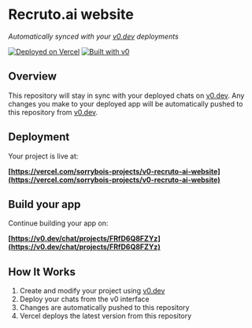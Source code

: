 # Recruto.ai website

*Automatically synced with your [v0.dev](https://v0.dev) deployments*

[![Deployed on Vercel](https://img.shields.io/badge/Deployed%20on-Vercel-black?style=for-the-badge&logo=vercel)](https://vercel.com/sorrybois-projects/v0-recruto-ai-website)
[![Built with v0](https://img.shields.io/badge/Built%20with-v0.dev-black?style=for-the-badge)](https://v0.dev/chat/projects/FRfD6Q8FZYz)

## Overview

This repository will stay in sync with your deployed chats on [v0.dev](https://v0.dev).
Any changes you make to your deployed app will be automatically pushed to this repository from [v0.dev](https://v0.dev).

## Deployment

Your project is live at:

**[https://vercel.com/sorrybois-projects/v0-recruto-ai-website](https://vercel.com/sorrybois-projects/v0-recruto-ai-website)**

## Build your app

Continue building your app on:

**[https://v0.dev/chat/projects/FRfD6Q8FZYz](https://v0.dev/chat/projects/FRfD6Q8FZYz)**

## How It Works

1. Create and modify your project using [v0.dev](https://v0.dev)
2. Deploy your chats from the v0 interface
3. Changes are automatically pushed to this repository
4. Vercel deploys the latest version from this repository